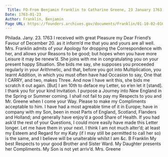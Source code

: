 ```yaml
---
 Title: FO-From Benjamin Franklin to Catharine Greene, 23 January 1763
Date: 1763-01-23
Author: Franklin, Benjamin
Page URL: https://founders.archives.gov/documents/Franklin/01-10-02-0105
---
```


Philada. Jany. 23. 1763
I received with great Pleasure my Dear Friend’s Favour of December 20. as it inform’d me that you and yours are all well.
Mrs. Franklin admits of your Apology for dropping the Correspondence with her, and allows your Reasons to be good; but hopes when you have more Leisure it may be renew’d. She joins with me in congratulating you on your present happy Situation. She bids me say, she supposes you proceeded regularly in your Arithmetic, and that, before you got into Multiplication, you learnt Addition, in which you must often have had Occasion to say, One that I CARRY, and two, makes Three. And now I have writ this, she bids me scratch it out again. [But] I am 10th to deface my Letter, so e’en let it [stand].
I thank you for your kind Invitation. I purpose a Journey into New England in the Spring or Summer coming. I shall not fail to pay my Respects to you and Mr. Greene when I come your Way. Please to make my Compliments acceptable to him.
I have had a most agreable time of it in Europe; have in company with my Son, been in most Parts of England, Scotland, Flanders and Holland; and generally have enjoy’d a good Share of Health. If you had ask’d the rest of your Questions, I could more easily have made this Letter longer. Let me have them in your next. I think I am not much alter’d; at least my Esteem and Regard for my Katy (if I may still be permitted to call her so) is the same, and I believe will be unalterable whilst I am &c.
B Franklin
My best Respects to your good Brother and Sister Ward. My Daughter presents her Compliments. My Son is not yet arriv’d.
Mrs. Greene

